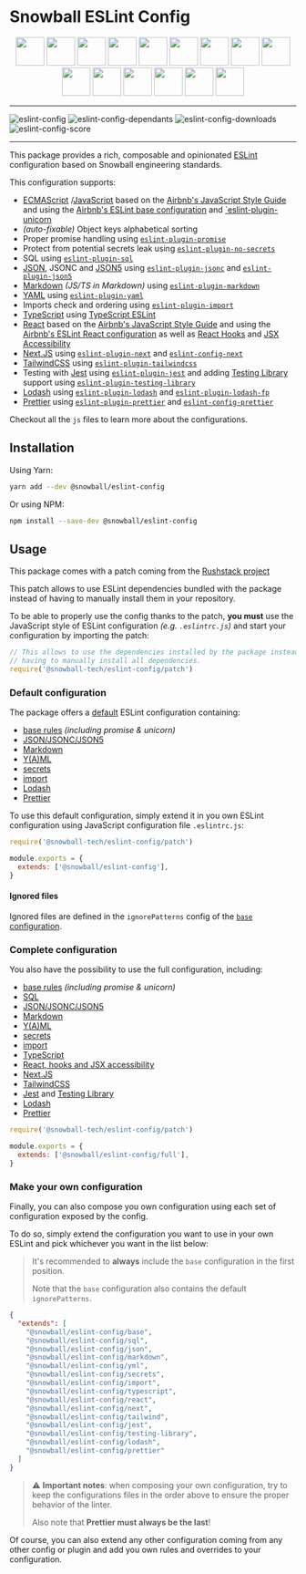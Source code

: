 # Snowball ESLint Config

<div style="text-align: center">
  <img src="https://cdn.jsdelivr.net/gh/devicons/devicon/icons/eslint/eslint-original.svg" width="50" />
  <img src="https://play-lh.googleusercontent.com/1zfN_BL13q20v0wvBzMWiZ_sL_t4KcCJBeAMRpOZeT3p34quM-4-pO-VcLj8PJNXPA0" width="50" />
  <img src="https://cdn.jsdelivr.net/gh/devicons/devicon/icons/javascript/javascript-original.svg" width="50" />
  <img src="https://cdn.jsdelivr.net/gh/devicons/devicon/icons/typescript/typescript-original.svg" width="50" />
  <img src="https://cdn.jsdelivr.net/gh/devicons/devicon/icons/react/react-original.svg" width="50" />
  <img src="https://cdn.jsdelivr.net/gh/devicons/devicon/icons/nextjs/nextjs-original.svg" width="50" />
  <img src="https://cdn.jsdelivr.net/gh/devicons/devicon/icons/tailwindcss/tailwindcss-plain.svg" width="50" />
  <img src="https://cdn.jsdelivr.net/gh/devicons/devicon/icons/jest/jest-plain.svg" width="50" />
  <img src="https://testing-library.com/img/octopus-128x128.png" width="50" />
  <img src="https://lodash.com/assets/img/lodash.svg" width="50" />
  <img src="https://cdn.jsdelivr.net/gh/devicons/devicon/icons/postgresql/postgresql-original.svg" width="50" />
  <img src="https://upload.wikimedia.org/wikipedia/commons/thumb/c/c9/JSON_vector_logo.svg/800px-JSON_vector_logo.svg.png" width="50" />
  <img src="https://cdn.jsdelivr.net/gh/devicons/devicon/icons/markdown/markdown-original.svg" width="50" />
  <img src="https://wikiwandv2-19431.kxcdn.com/_next/image?url=https://upload.wikimedia.org/wikipedia/commons/thumb/5/5a/Official_YAML_Logo.svg/langfr-640px-Official_YAML_Logo.svg.png&w=640&q=50" width="50" />
  <img src="https://prettier.io/icon.png" width="50" />
</div>

---

![eslint-config](https://img.shields.io/npm/v/@snowball-tech/eslint-config)
![eslint-config-dependants](https://img.shields.io/librariesio/dependents/npm/@snowball-tech/eslint-config)
![eslint-config-downloads](https://img.shields.io/npm/dt/@snowball-tech/eslint-config)
![eslint-config-score](https://img.shields.io/npms-io/final-score/@snowball-tech/eslint-config)

---

This package provides a rich, composable and opinionated
[ESLint](https://eslint.org/) configuration based on Snowball engineering
standards.

This configuration supports:

- [ECMAScript](https://www.ecma-international.org/)
  /[JavaScript](https://developer.mozilla.org/en/docs/Web/JavaScript) based on
  the
  [Airbnb's JavaScript Style Guide](https://github.com/airbnb/javascript) and
  using the
  [Airbnb's ESLint base configuration](https://github.com/airbnb/javascript/tree/master/packages/eslint-config-airbnb-base)
  and
  [`eslint-plugin-unicorn](https://github.com/sindresorhus/eslint-plugin-unicorn)
- _(auto-fixable)_ Object keys alphabetical sorting
- Proper promise handling using
  [`eslint-plugin-promise`](https://github.com/eslint-community/eslint-plugin-promise)
- Protect from potential secrets leak using
  [`eslint-plugin-no-secrets`](https://github.com/nickdeis/eslint-plugin-no-secrets)
- SQL using [`eslint-plugin-sql`](https://github.com/gajus/eslint-plugin-sql)
- [JSON](https://www.json.org/), JSONC and [JSON5](https://json5.org/) using
  [`eslint-plugin-jsonc`](https://github.com/ota-meshi/eslint-plugin-jsonc)
  and
  [`eslint-plugin-json5`](https://github.com/bayesimpact/eslint-plugin-json5)
- [Markdown](https://www.markdownguide.org/) _(JS/TS in Markdown)_ using
  [`eslint-plugin-markdown`](https://github.com/eslint/eslint-plugin-markdown)
- [YAML](https://yaml.org/) using
  [`eslint-plugin-yaml`](https://github.com/ota-meshi/eslint-plugin-yml)
- Imports check and ordering using
  [`eslint-plugin-import`](https://github.com/import-js/eslint-plugin-import)
- [TypeScript](https://www.typescriptlang.org/) using
  [TypeScript ESLint](https://github.com/typescript-eslint/typescript-eslint)
- [React](https://react.dev/) based on the
  [Airbnb's JavaScript Style Guide](https://github.com/airbnb/javascript) and
  using the
  [Airbnb's ESLint React configuration](https://github.com/airbnb/javascript/tree/master/packages/eslint-config-airbnb)
  as well as
  [React Hooks](https://github.com/facebook/react/tree/main/packages/eslint-plugin-react-hooks)
  and
  [JSX Accessibility](https://github.com/jsx-eslint/eslint-plugin-jsx-a11y)
- [Next.JS](https://nextjs.org/) using
  [`eslint-plugin-next`](https://github.com/vercel/next.js/tree/canary/packages/eslint-plugin-next)
  and
  [`eslint-config-next`](https://github.com/vercel/next.js/tree/canary/packages/eslint-config-next)
- [TailwindCSS](https://tailwindcss.com/) using
  [`eslint-plugin-tailwindcss`](https://github.com/francoismassart/eslint-plugin-tailwindcss)
- Testing with [Jest](https://jestjs.io/) using
  [`eslint-plugin-jest`](https://github.com/jest-community/eslint-plugin-jest)
  and adding [Testing Library](https://testing-library.com/) support using
  [`eslint-plugin-testing-library`](https://github.com/testing-library/eslint-plugin-testing-library)
- [Lodash](https://lodash.com/) using
  [`eslint-plugin-lodash`](https://github.com/wix-incubator/eslint-plugin-lodash)
  and
  [`eslint-plugin-lodash-fp`](https://github.com/jfmengels/eslint-plugin-lodash-fp)
- [Prettier](https://prettier.io/) using
  [`eslint-plugin-prettier`](https://github.com/prettier/eslint-plugin-prettier)
  and
  [`eslint-config-prettier`](https://github.com/prettier/eslint-config-prettier)

Checkout all the `js` files to learn more about the configurations.

## Installation

Using Yarn:

```bash
yarn add --dev @snowball/eslint-config
```

Or using NPM:

```bash
npm install --save-dev @snowball/eslint-config
```

## Usage

This package comes with a patch coming from the
[Rushstack project](https://github.com/microsoft/rushstack/tree/main/eslint/eslint-patch)

This patch allows to use ESLint dependencies bundled with the package instead of
having to manually install them in your repository.

To be able to properly use the config thanks to the patch, **you must** use the
JavaScript style of ESLint configuration _(e.g. `.eslintrc.js`)_ and start your
configuration by importing the patch:

```js
// This allows to use the dependencies installed by the package instead of
// having to manually install all dependencies.
require('@snowball-tech/eslint-config/patch')
```

### Default configuration

The package offers a [default](./index.js) ESLint configuration containing:

- [base rules](./base.js) _(including promise & unicorn)_
- [JSON/JSONC/JSON5](./json.js)
- [Markdown](./mardown.js)
- [Y(A)ML](./yml.js)
- [secrets](./secrets.js)
- [import](./import.js)
- [Lodash](./lodash.js)
- [Prettier](./prettier.js)

To use this default configuration, simply extend it in you own ESLint
configuration using JavaScript configuration file `.eslintrc.js`:

```js
require('@snowball-tech/eslint-config/patch')

module.exports = {
  extends: ['@snowball/eslint-config'],
}
```

#### Ignored files

Ignored files are defined in the `ignorePatterns` config of the
[`base` configuration](./base.js).

### Complete configuration

You also have the possibility to use the full configuration, including:

- [base rules](./base.js) _(including promise & unicorn)_
- [SQL](./sql.js)
- [JSON/JSONC/JSON5](./json.js)
- [Markdown](./mardown.js)
- [Y(A)ML](./yml.js)
- [secrets](./secrets.js)
- [import](./import.js)
- [TypeScript](./typescript.js)
- [React, hooks and JSX accessibility](./react.js)
- [Next.JS](./next.js)
- [TailwindCSS](./tailwind.js)
- [Jest](./jest.js) and [Testing Library](./testing-library.js)
- [Lodash](./lodash.js)
- [Prettier](./prettier.js)

```js
require('@snowball-tech/eslint-config/patch')

module.exports = {
  extends: ['@snowball/eslint-config/full'],
}
```

### Make your own configuration

Finally, you can also compose you own configuration using each set of
configuration exposed by the config.

To do so, simply extend the configuration you want to use in your own ESLint and
pick whichever you want in the list below:

> It's recommended to **always** include the `base` configuration in the first
> position.
>
> Note that the `base` configuration also contains the default `ignorePatterns`.

```json
{
  "extends": [
    "@snowball/eslint-config/base",
    "@snowball/eslint-config/sql",
    "@snowball/eslint-config/json",
    "@snowball/eslint-config/markdown",
    "@snowball/eslint-config/yml",
    "@snowball/eslint-config/secrets",
    "@snowball/eslint-config/import",
    "@snowball/eslint-config/typescript",
    "@snowball/eslint-config/react",
    "@snowball/eslint-config/next",
    "@snowball/eslint-config/tailwind",
    "@snowball/eslint-config/jest",
    "@snowball/eslint-config/testing-library",
    "@snowball/eslint-config/lodash",
    "@snowball/eslint-config/prettier"
  ]
}
```

> ⚠️ **Important notes**: when composing your own configuration, try to keep the
> configurations files in the order above to ensure the proper behavior of the
> linter.
>
> Also note that **Prettier must always be the last**!

Of course, you can also extend any other configuration coming from any other
config or plugin and add you own rules and overrides to your configuration.
